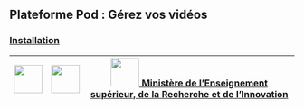 ## Plateforme Pod : Gérez vos vidéos

### [Installation](installation.md "Installation")




[<img src="https://www.univ-lille.fr/typo3conf/ext/ul2fpfb/Resources/Public/assets/img/UL-ROSE-dark-2014.svg" height="50" >](https://www.univ-lille.fr "Université de Lille") | [<img src="https://www.esup-portail.org/sites/esup-portail.org/files/logo-esup%2Baccroche_2.png" height="50" >](https://www.esup-portail.org "Esup Portail") | [<img src="http://cache.media.enseignementsup-recherche.gouv.fr/image/Global/35/8/Marianne_seule_MESRI_head_www_766358.jpg" height="50" > Ministère de lʼEnseignement supérieur, de la Recherche et de lʼInnovation](http://www.enseignementsup-recherche.gouv.fr "Ministère de lʼEnseignement supérieur, de la Recherche et de lʼInnovation")
:-----:|:-----:|:----:
